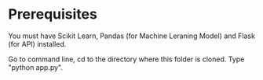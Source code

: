 # Prerequisites
You must have Scikit Learn, Pandas (for Machine Leraning Model) and Flask (for API) installed.

Go to command line, cd to the directory where this folder is cloned. Type "python app.py".
